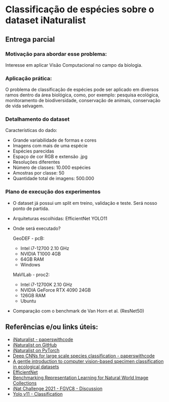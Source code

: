 # Classificação de espécies sobre o dataset iNaturalist

## Entrega parcial

### Motivação para abordar esse problema:
Interesse em aplicar Visão Computacional no campo da biologia.

### Aplicação prática:
O problema de classificação de espécies pode ser aplicado em diversos ramos dentro da área biológica, como, por exemplo: pesquisa ecológica,
monitoramento de biodiversidade, conservação de animais, conservação de vida selvagem.

### Detalhamento do dataset
Características do dado:
- Grande variabilidade de formas e cores
- Imagens com mais de uma espécie
- Espécies parecidas
- Espaço de cor RGB e extensão .jpg
- Resoluções diferentes
- Número de classes: 10.000 espécies
- Amostras por classe: 50
- Quantidade total de imagens: 500.000

### Plano de execução dos experimentos

- O dataset já possui um split em treino, validação e teste. Será nosso ponto de partida.

- Arquiteturas escolhidas:
  EfficientNet
  YOLO11

- Onde será executado?

  GeoDEF - pcB:
  - Intel i7-12700 2.10 GHz
  - NVIDIA T1000 4GB
  - 64GB RAM
  - Windows

  MaVILab - proc2:
  - Intel i7-12700K 2.10 GHz
  - NVIDIA GeForce RTX 4090 24GB
  - 126GB RAM
  - Ubuntu

- Comparação com o benchmark de Van Horn et al. (ResNet50)

## Referências e/ou links úteis:
- [iNaturalist - paperswithcode](https://paperswithcode.com/paper/the-inaturalist-species-classification-and)
- [iNaturalist on GitHub](https://github.com/visipedia/inat_comp/tree/master/2021)
- [iNaturalist on PyTorch](https://pytorch.org/vision/stable/generated/torchvision.datasets.INaturalist.html)
- [Deep CNNs for large scale species classification - paperswithcode](https://paperswithcode.com/paper/deep-cnns-for-large-scale-species)
- [A gentle introduction to computer vision-based specimen classification in ecological datasets](https://besjournals.onlinelibrary.wiley.com/doi/full/10.1111/1365-2656.14042)
- [EfficientNet](https://www.geeksforgeeks.org/efficientnet-architecture/)
- [Benchmarking Representation Learning for Natural World Image Collections](https://arxiv.org/pdf/2103.16483)
- [iNat Challenge 2021 - FGVC8 - Discussion](https://www.kaggle.com/competitions/inaturalist-2021/discussion/242521)
- [Yolo v11 - Classification](https://docs.ultralytics.com/tasks/classify/)
